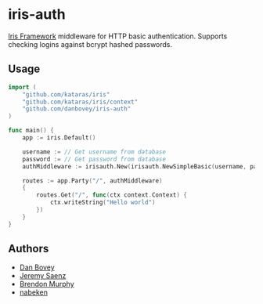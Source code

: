 # iris-auth

[Iris Framework](https://github.com/kataras/iris) middleware for HTTP basic authentication. Supports checking logins against bcrypt hashed passwords.

## Usage

```go
import (
    "github.com/kataras/iris"
    "github.com/kataras/iris/context"
    "github.com/danbovey/iris-auth"
)

func main() {
    app := iris.Default()

    username := // Get username from database
    password := // Get password from database
    authMiddleware := irisauth.New(irisauth.NewSimpleBasic(username, password))

    routes := app.Party("/", authMiddleware)
    {
        routes.Get("/", func(ctx context.Context) {
            ctx.writeString("Hello world")
        })
    }
}
```

## Authors

* [Dan Bovey](https://github.com/danbovey)
* [Jeremy Saenz](http://github.com/codegangsta)
* [Brendon Murphy](http://github.com/bemurphy)
* [nabeken](https://github.com/nabeken)
